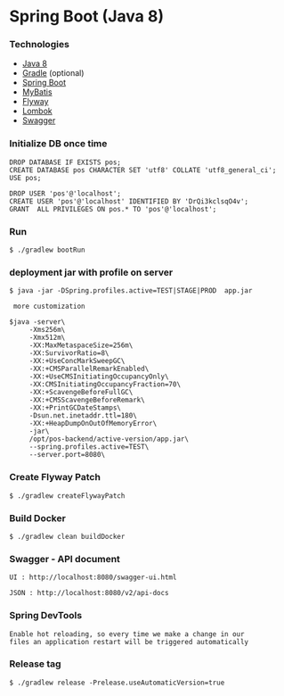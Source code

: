 Spring Boot (Java 8)
============================

### Technologies

* [Java 8](http://www.oracle.com/technetwork/java/javase/downloads/index.html)
* [Gradle](https://gradle.org/gradle-download/) (optional)
* [Spring Boot](https://projects.spring.io/spring-boot/)
* [MyBatis](http://www.mybatis.org/spring-boot-starter/mybatis-spring-boot-autoconfigure/index.html)
* [Flyway](https://flywaydb.org/)
* [Lombok](https://projectlombok.org/)
* [Swagger](http://swagger.io/)

### Initialize DB once time

    DROP DATABASE IF EXISTS pos;
    CREATE DATABASE pos CHARACTER SET 'utf8' COLLATE 'utf8_general_ci';
    USE pos;

    DROP USER 'pos'@'localhost';
    CREATE USER 'pos'@'localhost' IDENTIFIED BY 'DrQi3kclsqO4v';
    GRANT  ALL PRIVILEGES ON pos.* TO 'pos'@'localhost';
    
### Run

	$ ./gradlew bootRun

### deployment jar with profile on server
    $ java -jar -DSpring.profiles.active=TEST|STAGE|PROD  app.jar
    
     more customization 
    
    $java -server\
         -Xms256m\
         -Xmx512m\
         -XX:MaxMetaspaceSize=256m\
         -XX:SurvivorRatio=8\
         -XX:+UseConcMarkSweepGC\
         -XX:+CMSParallelRemarkEnabled\
         -XX:+UseCMSInitiatingOccupancyOnly\
         -XX:CMSInitiatingOccupancyFraction=70\
         -XX:+ScavengeBeforeFullGC\
         -XX:+CMSScavengeBeforeRemark\
         -XX:+PrintGCDateStamps\
         -Dsun.net.inetaddr.ttl=180\
         -XX:+HeapDumpOnOutOfMemoryError\
         -jar\
         /opt/pos-backend/active-version/app.jar\
         --spring.profiles.active=TEST\
         --server.port=8080\

    
    
### Create Flyway Patch

	$ ./gradlew createFlywayPatch

### Build Docker

	$ ./gradlew clean buildDocker


### Swagger - API document

	UI : http://localhost:8080/swagger-ui.html

	JSON : http://localhost:8080/v2/api-docs

### Spring DevTools

	Enable hot reloading, so every time we make a change in our 
	files an application restart will be triggered automatically



### Release tag 

    $ ./gradlew release -Prelease.useAutomaticVersion=true 


